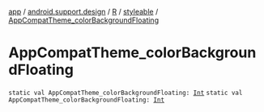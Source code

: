 [app](../../../index.md) / [android.support.design](../../index.md) / [R](../index.md) / [styleable](index.md) / [AppCompatTheme_colorBackgroundFloating](.)

# AppCompatTheme_colorBackgroundFloating

`static val AppCompatTheme_colorBackgroundFloating: `[`Int`](https://kotlinlang.org/api/latest/jvm/stdlib/kotlin/-int/index.html)
`static val AppCompatTheme_colorBackgroundFloating: `[`Int`](https://kotlinlang.org/api/latest/jvm/stdlib/kotlin/-int/index.html)